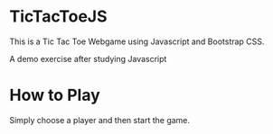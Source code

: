 # TicTacToeJS

This is a Tic Tac Toe Webgame using Javascript and Bootstrap CSS.

A demo exercise after studying Javascript

# How to Play

Simply choose a player and then start the game.
